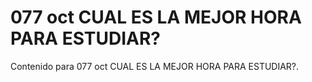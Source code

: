 # 077 oct  CUAL ES LA MEJOR HORA PARA ESTUDIAR?

Contenido para 077 oct  CUAL ES LA MEJOR HORA PARA ESTUDIAR?.